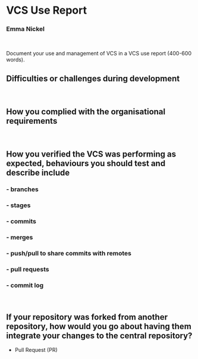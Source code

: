 # VCS Use Report

### Emma Nickel

<br>

Document your use and management of VCS in a VCS use report (400-600 words).

## Difficulties or challenges during development

<br>

## How you complied with the organisational requirements

<br>

## How you verified the VCS was performing as expected, behaviours you should test and describe include
### - branches
### - stages
### - commits
### - merges
### - push/pull to share commits with remotes
### - pull requests
### - commit log

<br>

## If your repository was forked from another repository, how would you go about having them integrate your changes to the central repository? 
- Pull Request (PR)

